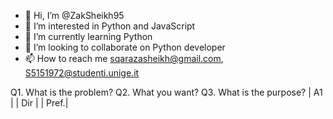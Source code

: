 - 👋 Hi, I’m @ZakSheikh95
- 👀 I’m interested in Python and JavaScript
- 🌱 I’m currently learning Python
- 💞️ I’m looking to collaborate on Python developer
- 📫 How to reach me sqarazasheikh@gmail.com, S5151972@studenti.unige.it

<!---
ZakSheikh95/ZakSheikh95 is a ✨ special ✨ repository because its `README.md` (this file) appears on your GitHub profile.
You can click the Preview link to take a look at your changes.
--->


<html>
<body>
<a>
Q1. What is the problem?
Q2. What you want?
Q3. What is the purpose?
| A1 | | Dir                            | | Pref.|



</a>
</body>
</html>
